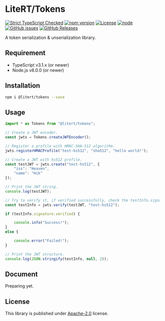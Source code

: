 # LiteRT/Tokens

[![Strict TypeScript Checked](https://badgen.net/badge/TS/Strict "Strict TypeScript Checked")](https://www.typescriptlang.org)
[![npm version](https://img.shields.io/npm/v/@litert/tokens.svg?colorB=brightgreen)](https://www.npmjs.com/package/@litert/tokens "Stable Version")
[![License](https://img.shields.io/npm/l/@litert/tokens.svg?maxAge=2592000?style=plastic)](https://github.com/litert/tokens/blob/master/LICENSE)
[![node](https://img.shields.io/node/v/@litert/tokens.svg?colorB=brightgreen)](https://nodejs.org/dist/latest-v8.x/)
[![GitHub issues](https://img.shields.io/github/issues/litert/tokens.js.svg)](https://github.com/litert/tokens.js/issues)
[![GitHub Releases](https://img.shields.io/github/release/litert/tokens.js.svg)](https://github.com/litert/tokens.js/releases "Stable Release")

A token serialization & unserialization library.

## Requirement

- TypeScript v3.1.x (or newer)
- Node.js v8.0.0 (or newer)

## Installation

```sh
npm i @litert/tokens --save
```

## Usage

```ts
import * as Tokens from "@litert/tokens";

// Create a JWT encoder.
const jwts = Tokens.createJWTEncoder();

// Register a profile with HMAC-SHA-512 algorithm.
jwts.registerHMACProfile("test-hs512", "sha512", "hello world!");

// Create a JWT with hs512 profile.
const testJWT = jwts.create("test-hs512", {
    "iss": "Heaven",
    "name": "Hik"
});

// Print the JWT string.
console.log(testJWT);

// Try to verify it, if verified successfully, check the testInfo.signature.
const testInfo = jwts.verify(testJWT, "test-hs512");

if (testInfo.signature.verified) {

    console.info("Success!");
}
else {

    console.error("Failed!");
}

// Print the JWT structure.
console.log(JSON.stringify(testInfo, null, 2));
```

## Document

Preparing yet.

## License

This library is published under [Apache-2.0](./LICENSE) license.

